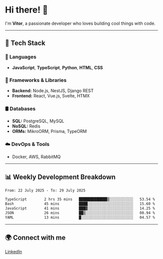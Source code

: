 
# Hi there! 👋

I'm **Vitor**, a passionate developer who loves building cool things with code.

---
## 🔧 Tech Stack

### 📌 Languages
- **JavaScript**, **TypeScript**, **Python**, **HTML**, **CSS**

### 🚀 Frameworks & Libraries
- **Backend:** Node.js, NestJS, Django REST
- **Frontend:** React, Vue.js, Svelte, HTMX

### 🛢️ Databases
- **SQL:** PostgreSQL, MySQL
- **NoSQL:** Redis
- **ORMs:** MikroORM, Prisma, TypeORM

### ☁️ DevOps & Tools
- Docker, AWS, RabbitMQ

---
## 📊 Weekly Development Breakdown

<!--START_SECTION:waka-->

```txt
From: 22 July 2025 - To: 29 July 2025

TypeScript        2 hrs 35 mins   █████████████▒░░░░░░░░░░░   53.54 %
Bash              45 mins         ████░░░░░░░░░░░░░░░░░░░░░   15.60 %
JavaScript        41 mins         ███▓░░░░░░░░░░░░░░░░░░░░░   14.25 %
JSON              26 mins         ██▒░░░░░░░░░░░░░░░░░░░░░░   08.94 %
YAML              13 mins         █░░░░░░░░░░░░░░░░░░░░░░░░   04.57 %
```

<!--END_SECTION:waka-->

---
## 🌍 Connect with me
[LinkedIn](https://www.linkedin.com/in/vitorlc)

